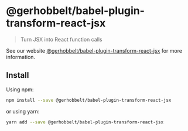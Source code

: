# @gerhobbelt/babel-plugin-transform-react-jsx

> Turn JSX into React function calls

See our website [@gerhobbelt/babel-plugin-transform-react-jsx](https://babeljs.io/docs/en/next/babel-plugin-transform-react-jsx.html) for more information.

## Install

Using npm:

```sh
npm install --save @gerhobbelt/babel-plugin-transform-react-jsx
```

or using yarn:

```sh
yarn add --save @gerhobbelt/babel-plugin-transform-react-jsx
```

